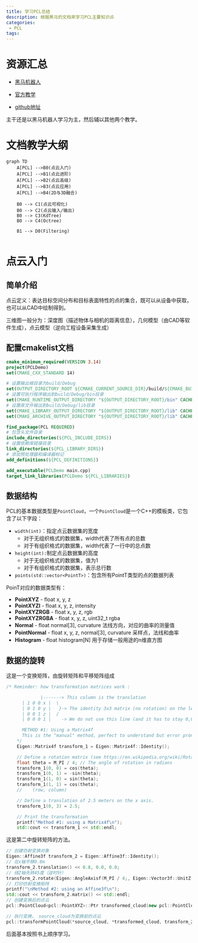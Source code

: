 ```yaml
---
title: 学习PCL总结
description: 根据黑马的文档来学习PCL主要知识点
categories:
 - PCL
tags:
---
```


# 资源汇总

- [黑马机器人](http://robot.czxy.com/docs/pcl/chapter02/filtering/)
- [官方教学](https://pcl.readthedocs.io/projects/tutorials/en/latest/#applications)

- [github地址](https://github.com/PointCloudLibrary/pcl/tree/master/test)

主干还是以黑马机器人学习为主，然后辅以其他两个教学。



# 文档教学大纲

```mermaid
graph TD
    A[PCL] -->B0(点云入门)
    A[PCL] -->B1(点云进阶)
    A[PCL] -->B2(点云高级)
    A[PCL] -->B3(点云应用)
    A[PCL] -->B4(2D与3D融合)
    
    B0 --> C1(点云可视化)
    B0 --> C2(点云输入/输出)
    B0 --> C3(KdTree)
    B0 --> C4(Octree)
    
    B1 --> D0(Filtering)
    
```



# 点云入门

## 简单介绍

点云定义：表达目标空间分布和目标表面特性的点的集合，既可以从设备中获取，也可以从CAD中绘制得到。

三维图一般分为：深度图（描述物体与相机的距离信息），几何模型（由CAD等软件生成），点云模型（逆向工程设备采集生成）



## 配置cmakelist文档

```cmake
cmake_minimum_required(VERSION 3.14)
project(PCLDemo)
set(CMAKE_CXX_STANDARD 14)

# 设置输出根目录为build/Debug
set(OUTPUT_DIRECTORY_ROOT ${CMAKE_CURRENT_SOURCE_DIR}/build/${CMAKE_BUILD_TYPE})
# 设置可执行程序输出到build/Debug/bin目录
set(CMAKE_RUNTIME_OUTPUT_DIRECTORY "${OUTPUT_DIRECTORY_ROOT}/bin" CACHE PATH "Runtime directory" FORCE)
# 设置库文件输出到build/Debug/lib目录
set(CMAKE_LIBRARY_OUTPUT_DIRECTORY "${OUTPUT_DIRECTORY_ROOT}/lib" CACHE PATH "Library directory" FORCE)
set(CMAKE_ARCHIVE_OUTPUT_DIRECTORY "${OUTPUT_DIRECTORY_ROOT}/lib" CACHE PATH "Archive directory" FORCE)

find_package(PCL REQUIRED)
# 包含头文件目录
include_directories(${PCL_INCLUDE_DIRS})
# 设置依赖库链接目录
link_directories(${PCL_LIBRARY_DIRS})
# 添加预处理器和编译器标记
add_definitions(${PCL_DEFINITIONS})

add_executable(PCLDemo main.cpp)
target_link_libraries(PCLDemo ${PCL_LIBRARIES})
```



## 数据结构

PCL的基本数据类型是`PointCloud`，一个`PointCloud`是一个C++的模板类，它包含了以下字段：

- `width(int)`：指定点云数据集的宽度
  - 对于无组织格式的数据集，width代表了所有点的总数
  - 对于有组织格式的数据集，width代表了一行中的总点数
- `height(int):`制定点云数据集的高度
  - 对于无组织格式的数据集，值为1
  - 对于有组织格式的数据集，表示总行数
- `points(std::vector<PointT>)`：包含所有PointT类型的点的数据列表

PoinT对应的数据类型有：

- **PointXYZ** - float x, y, z
- **PointXYZI** - float x, y, z, intensity
- **PointXYZRGB** - float x, y, z, rgb
- **PointXYZRGBA** - float x, y, z, uint32_t rgba
- **Normal** - float normal[3], curvature 法线方向，对应的曲率的测量值
- **PointNormal** - float x, y, z, normal[3], curvature 采样点，法线和曲率
- **Histogram** - float histogram[N] 用于存储一般用途的n维直方图



## 数据的旋转

这是一个变换矩阵，由旋转矩阵和平移矩阵组成

```c++
/* Reminder: how transformation matrices work :

             |-------> This column is the translation
      | 1 0 0 x |  \
      | 0 1 0 y |   }-> The identity 3x3 matrix (no rotation) on the left
      | 0 0 1 z |  /
      | 0 0 0 1 |    -> We do not use this line (and it has to stay 0,0,0,1)

      METHOD #1: Using a Matrix4f
      This is the "manual" method, perfect to understand but error prone !
    */
    Eigen::Matrix4f transform_1 = Eigen::Matrix4f::Identity();

    // Define a rotation matrix (see https://en.wikipedia.org/wiki/Rotation_matrix)
    float theta = M_PI / 4; // The angle of rotation in radians
    transform_1(0, 0) = cos(theta);
    transform_1(0, 1) = -sin(theta);
    transform_1(1, 0) = sin(theta);
    transform_1(1, 1) = cos(theta);
    //    (row, column)

    // Define a translation of 2.5 meters on the x axis.
    transform_1(0, 3) = 2.5;

    // Print the transformation
    printf("Method #1: using a Matrix4f\n");
    std::cout << transform_1 << std::endl;     
```

这是第二中旋转矩阵的方法。

```c++
// 创建仿射变换对象
Eigen::Affine3f transform_2 = Eigen::Affine3f::Identity();
// 在x轴平移0.8m
transform_2.translation() << 0.8, 0.0, 0.0;
// 绕Z轴先转45度（逆时针）
transform_2.rotate(Eigen::AngleAxisf(M_PI / 4;, Eigen::Vector3f::UnitZ()));
// 打印仿射变换矩阵
printf("\nMethod #2: using an Affine3f\n");
std::cout << transform_2.matrix() << std::endl;
// 创建变换后的点云
pcl::PointCloud<pcl::PointXYZ>::Ptr transformed_cloud(new pcl::PointCloud<pcl::PointXYZ>());

// 执行变换， source_cloud为变换前的点云
pcl::transformPointCloud(*source_cloud, *transformed_cloud, transform_2);
```





 后面基本按照书上顺序学习。